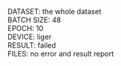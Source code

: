 DATASET: the whole dataset  
BATCH SIZE: 48  
EPOCH: 10  
DEVICE: liger  
RESULT: failed  
FILES: no error and result report  
